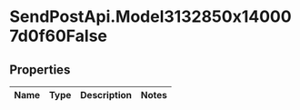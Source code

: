 # SendPostApi.Model3132850x140007d0f60False

## Properties
Name | Type | Description | Notes
------------ | ------------- | ------------- | -------------


